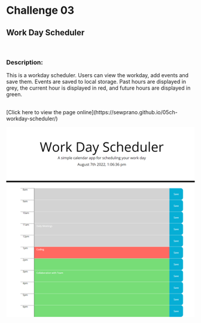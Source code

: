 # Challenge 03
## Work Day Scheduler

<br>

### Description:
This is a workday scheduler. Users can view the workday, add events and save them. Events are saved to local storage. Past hours are displayed in grey, the current hour is displayed in red, and future hours are displayed in green. 

<br>
[Click here to view the page online](https://sewprano.github.io/05ch-workday-scheduler/)

<br>

![Preview](assets/images/scheduler.png)